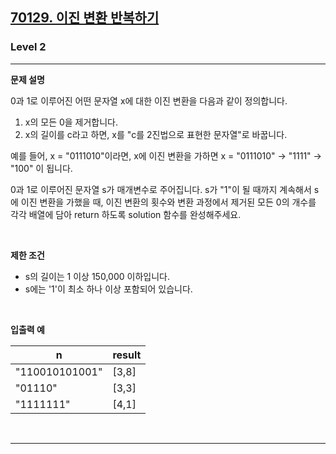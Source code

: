 <h2><a href="https://school.programmers.co.kr/learn/courses/30/lessons/70129">70129. 이진 변환 반복하기</a></h2>

<h3>Level 2</h3>
<hr><div>

<p><strong>문제 설명</strong></p>
0과 1로 이루어진 어떤 문자열 x에 대한 이진 변환을 다음과 같이 정의합니다.

1. x의 모든 0을 제거합니다.
2. x의 길이를 c라고 하면, x를 "c를 2진법으로 표현한 문자열"로 바꿉니다.

예를 들어, x = "0111010"이라면, x에 이진 변환을 가하면 x = "0111010" -> "1111" -> "100" 이 됩니다.

0과 1로 이루어진 문자열 s가 매개변수로 주어집니다. s가 "1"이 될 때까지 계속해서 s에 이진 변환을 가했을 때, 이진 변환의 횟수와 변환 과정에서 제거된 모든 0의 개수를 각각 배열에 담아 return 하도록
solution 함수를 완성해주세요.


<p>&nbsp;</p>

<p><strong>제한 조건</strong></p>
<ul>
	<li>
        s의 길이는 1 이상 150,000 이하입니다.
    </li>
    <li>
        s에는 '1'이 최소 하나 이상 포함되어 있습니다.
    </li>


</ul>

<p>&nbsp;</p>

<p><strong>입출력 예</strong></p>

| n               | result |
|-----------------|--------|
| "110010101001"	 | [3,8]  |
| "01110"	        | [3,3]  |
| "1111111"	      | [4,1]  |

<p>&nbsp;</p>

---
